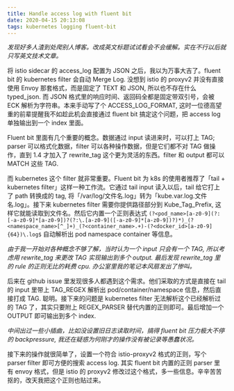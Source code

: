```yaml
---
title: Handle access log with fluent bit
date: 2020-04-15 20:13:08
tags: kubernetes logging fluent-bit
---
```


*发现好多人渣到处爬别人博客。改成英文标题试试看会不会缓解。实在不行以后就只写英文技术文章。*

将 istio sidecar 的 access_log 配置为 JSON 之后，我以为万事大吉了。fluent bit 的 kubernetes filter 会自动 Merge Log. 没想到 istio 的 proxyv2 并没有直接使用 Envoy 那套格式，而是固定了 TEXT 和 JSON, 所以也不存在什么 typed_json. 而 JSON 格式里的响应时间、返回码全都是固定带双引号，会被 ECK 解析为字符串。本来手动写了个 ACCESS_LOG_FORMAT, 这时一位德高望重的前辈提醒我不如趁此机会直接通过 fluent bit 搞定这个问题，把 access log 单独输出到一个 index 里面。

Fluent bit 里面有几个重要的概念。数据通过 input 读进来时，可以打上 TAG; parser 可以格式化数据，filter 可以各种操作数据，但是它们都不对 TAG 做操作，直到 1.4 才加入了 rewrite_tag 这个更为灵活的东西。filter 和 output 都可以 MATCH 这些 TAG.

而 kubernetes 这个 filter 就非常重要。Fluent bit 为 k8s 的使用者推荐了「tail + kubernetes filter」这样一种工作流。它通过 tail input 读入以后，tail 给它打上了 path 转换成的 tag, 将「/var/log/文件名.log」转为「kube.var.log.文件名.log」。接下来 kubernetes filter 需要你提供路径部分到 Kube_Tag_Prefix, 这样它就能读取到文件名。然后它内置一个正则表达式
`(?<pod_name>[a-z0-9](?:[-a-z0-9]*[a-z0-9])?(?:\.[a-z0-9]([-a-z0-9]*[a-z0-9])?)*)_(?<namespace_name>[^_]+)_(?<container_name>.+)-(?<docker_id>[a-z0-9]{64})\.log$`
自动解析出 pod namespace container 等信息。

*由于我一开始对各种概念不够了解，当时认为一个 input 只会有一个 TAG, 所以考虑用 rewrite_tag 来更改 TAG 实现输出到多个 output. 最后发现 rewrite_tag 里的 rule 的正则无比的耗费 cpu. 办公室里我的笔记本风扇发出了惨叫。*

后来在 github issue 里发现很多人都遇到这个需求。他们采取的方式是直接在 tail 的 input 里带上 TAG_REGEX 解析出 pod/container/namespace 信息，然后直接打成 TAG. 聪明。接下来的问题是 kubernetes filter 无法解析这个已经解析过的 TAG 了，其实只要附上 REGEX_PARSER 替代内置的正则即可。最后增加一个 OUTPUT 即可输出到多个 index.

*中间出过一些小插曲，比如没设置旧日志读取时间，搞得 fluent bit 压力极大不停的 backpressure, 我还在疑惑为何刚才的操作没有被记录等愚蠢状况。*

接下来的操作就很简单了，设置一个符合 istio-proxyv2 格式的正则，写个 parser filter 即可方便的搜索 access log. 其实 fluent bit 内置的正则 parser 里有 envoy 格式，但是 istio 的 proxyv2 修改过这个格式，多一些信息。辛辛苦苦抠的，改天我把这个正则也贴过来。
